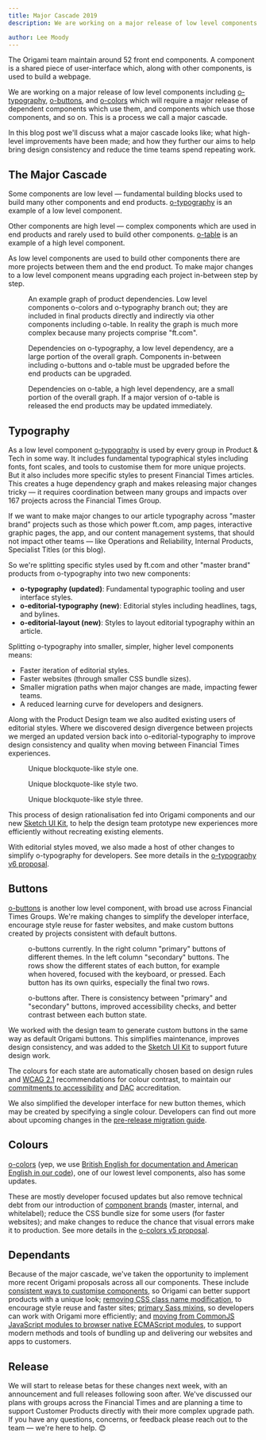 ```yaml
---
title: Major Cascade 2019
description: We are working on a major release of low level components like o-typography. In this post we'll discuss what improvements are being made and how they further our aims to help bring design consistency and reduce the time teams spend repeating work.

author: Lee Moody
---
```


The Origami team maintain around 52 front end components. A component is a shared piece of user-interface which, along with other components, is used to build a webpage.

We are working on a major release of low level components including [o-typography](https://registry.origami.ft.com/components/o-typography), [o-buttons](https://registry.origami.ft.com/components/o-buttons), and [o-colors](https://registry.origami.ft.com/components/o-colors) which will require a major release of dependent components which use them, and components which use those components, and so on. This is a process we call a major cascade.

In this blog post we'll discuss what a major cascade looks like; what high-level improvements have been made; and how they further our aims to help bring design consistency and reduce the time teams spend repeating work.

## The Major Cascade

Some components are low level &#8212; fundamental building blocks used to build many other components and end products. [o-typography](https://registry.origami.ft.com/components/o-typography) is an example of a low level component.

Other components are high level &#8212; complex components which are used in end products and rarely used to build other components. [o-table](https://registry.origami.ft.com/components/o-table) is an example of a high level component.

As low level components are used to build other components there are more projects between them and the end product. To make major changes to a low level component means upgrading each project in-between step by step.

<figure>
	<img alt="" src="/assets/images/2019-10-31-major-cascade/all-graph.svg" />
	<figcaption>
        An example graph of product dependencies. Low level components o-colors and o-typography branch out; they are included in final products directly and indirectly via other components including o-table. In reality the graph is much more complex because many projects comprise "ft.com".
	</figcaption>
</figure>

<figure>
	<img alt="" src="/assets/images/2019-10-31-major-cascade/typography-graph.svg" />
	<figcaption>
        Dependencies on o-typography, a low level dependency, are a large portion of the overall graph. Components in-between including o-buttons and o-table must be upgraded before the end products can be upgraded.
	</figcaption>
</figure>

<figure>
	<img alt="" src="/assets/images/2019-10-31-major-cascade/table-graph.svg" />
	<figcaption>
        Dependencies on o-table, a high level dependency, are a small portion of the overall graph. If a major version of o-table is released the end products may be updated immediately.
	</figcaption>
</figure>

## Typography

As a low level component [o-typography](https://registry.origami.ft.com/components/o-typography) is used by every group in Product & Tech in some way. It includes fundamental typographical styles including fonts, font scales, and tools to customise them for more unique projects. But it also includes more specific styles to present Financial Times articles. This creates a huge dependency graph and makes releasing major changes tricky &#8212; it requires coordination between many groups and impacts over 167 projects across the Financial Times Group.

If we want to make major changes to our article typography across "master brand" projects such as those which power ft.com, amp pages, interactive graphic pages, the app, and our content management systems, that should not impact other teams &#8212; like Operations and Reliability, Internal Products, Specialist Titles (or this blog).

So we're splitting specific styles used by ft.com and other "master brand" products from o-typography into two new components:

- **o-typography (updated)**: Fundamental typographic tooling and user interface styles.
- **o-editorial-typography (new)**: Editorial styles including headlines, tags, and bylines.
- **o-editorial-layout (new)**: Styles to layout editorial typography within an article.

Splitting o-typography into smaller, simpler, higher level components means:

- Faster iteration of editorial styles.
- Faster websites (through smaller CSS bundle sizes).
- Smaller migration paths when major changes are made, impacting fewer teams.
- A reduced learning curve for developers and designers.

Along with the Product Design team we also audited existing users of editorial styles. Where we discovered design divergence between projects we merged an updated version back into o-editorial-typography to improve design consistency and quality when moving between Financial Times experiences.

<figure>
	<img alt="" src="https://www.ft.com/__origami/service/image/v2/images/raw/https://origami.ft.com/assets/images/2019-10-31-major-cascade/blockquote-1.png?source=origami" />
	<figcaption>
        Unique blockquote-like style one.
	</figcaption>
</figure>

<figure>
	<img alt="" src="https://www.ft.com/__origami/service/image/v2/images/raw/https://origami.ft.com/assets/images/2019-10-31-major-cascade/blockquote-2.png?source=origami" />
	<figcaption>
        Unique blockquote-like style two.
	</figcaption>
</figure>

<figure>
	<img alt="" src="https://www.ft.com/__origami/service/image/v2/images/raw/https://origami.ft.com/assets/images/2019-10-31-major-cascade/blockquote-3.png?source=origami" />
	<figcaption>
        Unique blockquote-like style three.
	</figcaption>
</figure>

This process of design rationalisation fed into Origami components and our new [Sketch UI Kit](https://medium.com/ft-product-technology/ft-design-basics-1-why-we-finally-built-a-ui-kit-850e98b127bf), to help the design team prototype new experiences more efficiently without recreating existing elements.

With editorial styles moved, we also made a host of other changes to simplify o-typography for developers. See more details in the [o-typography v6 proposal](https://github.com/Financial-Times/o-typography/issues/203).

## Buttons

[o-buttons](https://registry.origami.ft.com/components/o-buttons) is another low level component, with broad use across Financial Times Groups. We're making changes to simplify the developer interface, encourage style reuse for faster websites, and make custom buttons created by projects consistent with default buttons.

<figure>
	<img alt="" src="https://www.ft.com/__origami/service/image/v2/images/raw/https://origami.ft.com/assets/images/2019-10-31-major-cascade/buttons-before.png?source=origami" />
	<figcaption>
        o-buttons currently. In the right column "primary" buttons of different themes. In the left column "secondary" buttons. The rows show the different states of each button, for example when hovered, focused with the keyboard, or pressed. Each button has its own quirks, especially the final two rows.
	</figcaption>
</figure>


<figure>
	<img alt="" src="https://www.ft.com/__origami/service/image/v2/images/raw/https://origami.ft.com/assets/images/2019-10-31-major-cascade/buttons-after.png?source=origami" />
	<figcaption>
        o-buttons after. There is consistency between "primary" and "secondary" buttons, improved accessibility checks, and better contrast between each button state.
	</figcaption>
</figure>


We worked with the design team to generate custom buttons in the same way as default Origami buttons. This simplifies maintenance, improves design consistency, and was added to the [Sketch UI Kit](https://medium.com/ft-product-technology/ft-design-basics-1-why-we-finally-built-a-ui-kit-850e98b127bf) to support future design work.

The colours for each state are automatically chosen based on design rules and [WCAG 2.1](https://www.w3.org/TR/WCAG21/) recommendations for colour contrast, to maintain our [commitments to accessibility](https://www.ft.com/accessibility) and <abbr title="Digital Accessibility Centre">DAC</abbr> accreditation.

We also simplified the developer interface for new button themes, which may be created by specifying a single colour. Developers can find out more about upcoming changes in the [pre-release migration guide](https://github.com/Financial-Times/o-buttons/blob/d5d4e15e060aa897e3c870f717840ce1b48b4828/MIGRATION.md).

## Colours

[o-colors](https://registry.origami.ft.com/components/o-colors) (yep, we use [British English for documentation and American English in our code](/documentation/principles/tone-and-language/#use-british-english-for-documentation)), one of our lowest level components, also has some updates.

These are mostly developer focused updates but also remove technical debt from our introduction of [component brands](/documentation/components/branding/) (master, internal, and whitelabel); reduce the CSS bundle size for some users (for faster websites); and make changes to reduce the chance that visual errors make it to production. See more details in the [o-colors v5 proposal](https://github.com/Financial-Times/o-colors/issues/198).

## Dependants

Because of the major cascade, we've taken the opportunity to implement more recent Origami proposals across all our components. These include [consistent ways to customise components](https://github.com/Financial-Times/origami/issues/14), so Origami can better support products with a unique look; [removing CSS class name modification](https://github.com/Financial-Times/origami/issues/4), to encourage style reuse and faster sites; [primary Sass mixins](https://github.com/Financial-Times/origami/issues/6), so developers can work with Origami more efficiently; and [moving from CommonJS JavaScript modules to browser native ECMAScript modules](https://github.com/Financial-Times/origami-build-tools/issues/609), to support modern methods and tools of bundling up and delivering our websites and apps to customers.


## Release

We will start to release betas for these changes next week, with an announcement and full releases following soon after. We've discussed our plans with groups across the Financial Times and are planning a time to support Customer Products directly with their more complex upgrade path. If you have any questions, concerns, or feedback please reach out to the team &#8212; we're here to help. 😊

